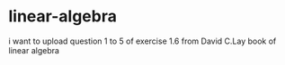 # linear-algebra
i want to upload question 1 to 5 of exercise 1.6 from David C.Lay book of linear algebra
